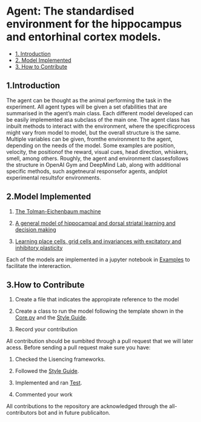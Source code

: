 # Agent: The standardised environment for the hippocampus and entorhinal cortex models.


* [1. Introduction](#1-Introduction)
* [2. Model Implemented  ](#2-ModelImplemented )
* [3. How to Contribute](#5-HowtoContribute)

## 1.Introduction

The agent can be thought as the animal performing the task in the experiment.  All agent types will be given a set ofabilities that are summarised in the agent’s main class.  Each different model developed can be easily implemented asa subclass of the main one.  The agent class has inbuilt methods to interact with the environment, where the specificprocess might vary from model to model, but the overall structure is the same.  Multiple variables can be given, fromthe environment to the agent, depending on the needs of the model. Some examples are position, velocity, the positionof the reward, visual cues, head direction, whiskers, smell, among others.  Roughly, the agent and environment classesfollows the structure in OpenAI Gym and DeepMind Lab, along with additional specific methods, such asgetneural responsefor agents, andplot experimental resultsfor environments.


## 2.Model Implemented 

  1. [The Tolman-Eichenbaum machine](https://github.com/ClementineDomine/EHC_model_comparison/blob/main/sehec/models/TEM)
  
 
  2. [A general model of hippocampal and dorsal striatal learning and decision making](https://github.com/ClementineDomine/EHC_model_comparison/blob/main/sehec/models/SRKim.py)

  4. [Learning place cells, grid cells and invariances with excitatory and inhibitory plasticity](https://github.com/ClementineDomine/EHC_model_comparison/blob/main/sehec/models/weber_and_sprekeler.py)

Each of the models are implemented in a jupyter notebook in  [Examples](https://github.com/ClementineDomine/EHC_model_comparison/tree/main/examples) to facilitate the intereraction.

## 3.How to Contribute

  1. Create a file that indicates the appropirate reference to the model

  2. Create a class to run the model following the template shown in the [Core.py](https://github.com/ClementineDomine/EHC_model_comparison/blob/main/models/core.py) and the [Style Guide](https://github.com/ClementineDomine/EHC_model_comparison/tree/main/Documents).
  
  3. Record your contribution

All contribution should be sumbited through a pull request that we will later acess. 
Before sending a pull request make sure you have:
1. Checked the Lisencing frameworks. 

2. Followed the [Style Guide](https://github.com/ClementineDomine/EHC_model_comparison/tree/main/Documents).

3. Implemented and ran [Test](https://github.com/ClementineDomine/EHC_model_comparison/tree/main/sehec/test).

4. Commented your work 
        
All contributions to the repository are acknowledged through the all-contributors bot and in future publicaiton.


